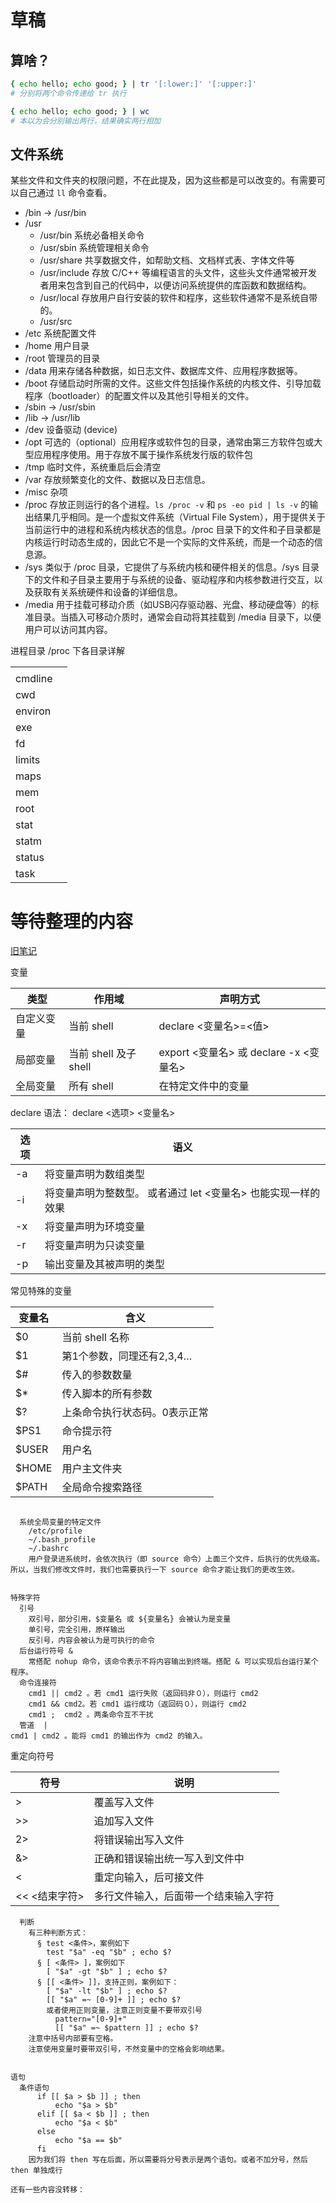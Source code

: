 # 草稿

## 算啥？

```sh
{ echo hello; echo good; } | tr '[:lower:]' '[:upper:]'
# 分别将两个命令传递给 tr 执行

{ echo hello; echo good; } | wc
# 本以为会分别输出两行，结果确实两行相加
```

## 文件系统

某些文件和文件夹的权限问题，不在此提及，因为这些都是可以改变的。有需要可以自己通过 `ll` 命令查看。

- /bin -> /usr/bin
- /usr
  - /usr/bin 系统必备相关命令
  - /usr/sbin 系统管理相关命令
  - /usr/share 共享数据文件，如帮助文档、文档样式表、字体文件等
  - /usr/include 存放 C/C++ 等编程语言的头文件，这些头文件通常被开发者用来包含到自己的代码中，以便访问系统提供的库函数和数据结构。
  - /usr/local 存放用户自行安装的软件和程序，这些软件通常不是系统自带的。
  - /usr/src
- /etc 系统配置文件
- /home 用户目录
- /root 管理员的目录
- /data 用来存储各种数据，如日志文件、数据库文件、应用程序数据等。
- /boot 存储启动时所需的文件。这些文件包括操作系统的内核文件、引导加载程序（bootloader）的配置文件以及其他引导相关的文件。
- /sbin -> /usr/sbin
- /lib  -> /usr/lib
- /dev 设备驱动 (device)
- /opt 可选的（optional）应用程序或软件包的目录，通常由第三方软件包或大型应用程序使用。用于存放不属于操作系统发行版的软件包
- /tmp 临时文件，系统重启后会清空
- /var 存放频繁变化的文件、数据以及日志信息。
- /misc 杂项
- /proc 存放正则运行的各个进程。`ls /proc -v` 和 `ps -eo pid | ls -v` 的输出结果几乎相同。是一个虚拟文件系统（Virtual File System），用于提供关于当前运行中的进程和系统内核状态的信息。/proc 目录下的文件和子目录都是内核运行时动态生成的，因此它不是一个实际的文件系统，而是一个动态的信息源。
- /sys 类似于 /proc 目录，它提供了与系统内核和硬件相关的信息。/sys 目录下的文件和子目录主要用于与系统的设备、驱动程序和内核参数进行交互，以及获取有关系统硬件和设备的详细信息。
- /media 用于挂载可移动介质（如USB闪存驱动器、光盘、移动硬盘等）的标准目录。当插入可移动介质时，通常会自动将其挂载到 /media 目录下，以便用户可以访问其内容。

进程目录 /proc 下各目录详解

|         |     |
| ------- | --- |
|         |     |
| cmdline |     | 启动当前进程的完整命令，但僵尸进程目录中的此文件不包含任何信息
| cwd     |     | 指向当前进程运行目录的一个符号链接
| environ |     | 当前进程的环境变量列表，彼此间用空字符（NULL）隔开；变量用大写字母表示，其值用小写字母表示
| exe     |     | 指向启动当前进程的可执行文件（完整路径）的符号链接，通过/proc/N/exe可以启动当前进程的一个拷贝
| fd      |     | 这是个目录，包含当前进程打开的每一个文件的文件描述符（file descriptor），这些文件描述符是指向实际文件的一个符号链接
| limits  |     | 当前进程所使用的每一个受限资源的软限制、硬限制和管理单元；此文件仅可由实际启动当前进程的UID用户读取（2.6.24以后的内核版本支持此功能）
| maps    |     | 当前进程关联到的每个可执行文件和库文件在内存中的映射区域及其访问权限所组成的列表
| mem     |     | 当前进程所占用的内存空间，由open、read和lseek等系统调用使用，不能被用户读取
| root    |     | 指向当前进程运行根目录的符号链接；在Unix和Linux系统上，通常采用chroot命令使每个进程运行于独立的根目录
| stat    |     | 当前进程的状态信息，包含一系统格式化后的数据列，可读性差，通常由ps命令使用
| statm   |     | 当前进程占用内存的状态信息，通常以“页面”（page）表示
| status  |     | 与stat所提供信息类似，但可读性较好，每行表示一个属性信息
| task    |     | 目录文件，包含由当前进程所运行的每一个线程的相关信息，每个线程的相关信息文件均保存在一个由线程号（tid）命名的目录中，这类似于其内容类似于每个进程目录中的内容；（内核2.6版本以后支持此功能）



# 等待整理的内容

[旧笔记](https://juejin.cn/post/7222996508319678521)

变量

| 类型       | 作用域                | 声明方式                                |
| ---------- | --------------------- | --------------------------------------- |
| 自定义变量 | 当前 shell            | declare  <变量名>=<值>                  |
| 局部变量   | 当前 shell 及子 shell | export <变量名>  或 declare -x <变量名> |
| 全局变量   | 所有 shell            | 在特定文件中的变量                      |



declare 语法： declare <选项> <变量名>

| 选项 | 语义                                                         |
| ---- | ------------------------------------------------------------ |
| -a   | 将变量声明为数组类型                                         |
| -i   | 将变量声明为整数型。  或者通过 let <变量名> 也能实现一样的效果 |
| -x   | 将变量声明为环境变量                                         |
| -r   | 将变量声明为只读变量                                         |
| -p   | 输出变量及其被声明的类型                                     |



常见特殊的变量

| 变量名 | 含义                          |
| ------ | ----------------------------- |
| $0     | 当前 shell 名称               |
| $1     | 第1个参数，同理还有2,3,4…     |
| $#     | 传入的参数数量                |
| $*     | 传入脚本的所有参数            |
| $?     | 上条命令执行状态码。0表示正常 |
| $PS1   | 命令提示符                    |
| $USER  | 用户名                        |
| $HOME  | 用户主文件夹                  |
| $PATH  | 全局命令搜索路径              |


```

  系统全局变量的特定文件
    /etc/profile
    ~/.bash_profile
    ~/.bashrc
    用户登录进系统时，会依次执行（即 source 命令）上面三个文件，后执行的优先级高。所以，当我们修改文件时，我们也需要执行一下 source 命令才能让我们的更改生效。


特殊字符
  引号
    双引号，部分引用，$变量名 或 ${变量名} 会被认为是变量
    单引号，完全引用，原样输出
    反引号，内容会被认为是可执行的命令
  后台运行符号 &
    常搭配 nohup 命令，该命令表示不将内容输出到终端。搭配 & 可以实现后台运行某个程序。
  命令连接符
    cmd1 || cmd2 。若 cmd1 运行失败（返回码非０），则运行 cmd2
    cmd1 && cmd2。若 cmd1 运行成功（返回码０），则运行 cmd2
    cmd1 ;  cmd2 。两条命令互不干扰
  管道  |
cmd1 | cmd2 。能将 cmd1 的输出作为 cmd2 的输入。

```

重定向符号

| 符号          | 说明                                 |
| ------------- | ------------------------------------ |
| >             | 覆盖写入文件                         |
| >>            | 追加写入文件                         |
| 2>            | 将错误输出写入文件                   |
| &>            | 正确和错误输出统一写入到文件中       |
| <             | 重定向输入，后可接文件               |
| << <结束字符> | 多行文件输入，后面带一个结束输入字符 |


```
  判断
    有三种判断方式：
      § test <条件>，案例如下
        test "$a" -eq "$b" ; echo $?
      § [ <条件> ]，案例如下
        [ "$a" -gt "$b" ] ; echo $?
      § [[ <条件> ]]，支持正则，案例如下：
        [ "$a" -lt "$b" ] ; echo $?
        [[ "$a" =~ [0-9]+ ]] ; echo $?
        或者使用正则变量，注意正则变量不要带双引号
          pattern="[0-9]+"
          [[ "$a" =~ $pattern ]] ; echo $?
    注意中括号内部要有空格。
    注意使用变量时要带双引号，不然变量中的空格会影响结果。


语句
  条件语句
      if [[ $a > $b ]] ; then
          echo "$a > $b"
      elif [[ $a < $b ]] ; then
          echo "$a < $b"
      else
          echo "$a == $b"
      fi
    因为我们将 then 写在后面，所以需要将分号表示是两个语句。或者不加分号，然后 then 单独成行

还有一些内容没转移：
```
